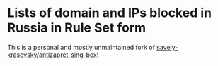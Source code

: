 # Lists of domain and IPs blocked in Russia in Rule Set form

This is a personal and mostly unmaintained fork of [savely-krasovsky/antizapret-sing-box](https://github.com/savely-krasovsky/antizapret-sing-box)!